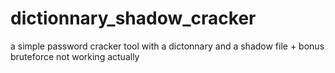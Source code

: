 # dictionnary_shadow_cracker
a simple password cracker tool with a dictonnary and a shadow file + bonus bruteforce not working actually
